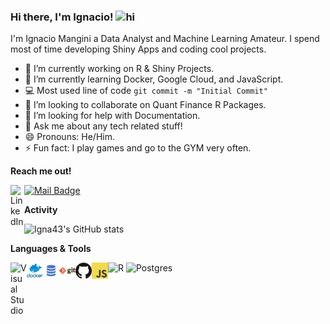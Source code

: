 ### Hi there, I'm Ignacio! <img src="https://user-images.githubusercontent.com/1303154/88677602-1635ba80-d120-11ea-84d8-d263ba5fc3c0.gif" width="28px" alt="hi">

I'm Ignacio Mangini a Data Analyst and Machine Learning Amateur. I spend most of time developing Shiny Apps and coding cool projects.

- 🔭 I’m currently working on R & Shiny Projects.
- 🌱 I’m currently learning Docker, Google Cloud, and JavaScript.
- :computer: Most used line of code `git commit -m "Initial Commit"`
- 👯 I’m looking to collaborate on Quant Finance R Packages. 
- 🤔 I’m looking for help with Documentation.  
- 💬 Ask me about any tech related stuff!
- 😄 Pronouns: He/Him.
- ⚡ Fun fact: I play games and go to the GYM very often.

__Reach me out!__

[<img align="left" alt="LinkedIn" width="22px" src="https://raw.githubusercontent.com/n3wt0n/n3wt0n/master/assets/linkedin.svg" />][linkedin]
[![Mail Badge](https://img.shields.io/badge/-Email-c0392b?style=flat&labelColor=c0392b&logo=gmail&logoColor=white)][mail]

__Activity__

![Igna43's GitHub stats](https://github-readme-stats.vercel.app/api?username=Igna43&show_icons=true&theme=prussian&hide_border=true&count_private=true)

__Languages & Tools__

<img align="left" alt="Visual Studio" width="26px" src="https://visualstudio.microsoft.com/wp-content/uploads/2019/06/BrandVisualStudioWin2019-3.svg" />
<img align="left" alt="Docker" width="26px" src="https://raw.githubusercontent.com/github/explore/80688e429a7d4ef2fca1e82350fe8e3517d3494d/topics/docker/docker.png" />
<img align="left" alt="SQL" width="26px" src="https://raw.githubusercontent.com/github/explore/80688e429a7d4ef2fca1e82350fe8e3517d3494d/topics/sql/sql.png" />
<img align="left" alt="Git" width="26px" src="https://raw.githubusercontent.com/github/explore/80688e429a7d4ef2fca1e82350fe8e3517d3494d/topics/git/git.png" />
<img align="left" alt="GitHub" width="26px" src="https://raw.githubusercontent.com/github/explore/78df643247d429f6cc873026c0622819ad797942/topics/github/github.png" />
<img align="left" alt="JavaScript" width="26px" src="https://raw.githubusercontent.com/github/explore/80688e429a7d4ef2fca1e82350fe8e3517d3494d/topics/javascript/javascript.png" />

![R](https://img.shields.io/badge/-programming-black?style=flat-square&logo=r&link=https://github.com/JohnCoene/)
![Postgres](https://img.shields.io/badge/-PostgreSQL-black?style=flat-square&logo=postgresql&link=https://github.com/JohnCoene/)

[linkedin]: https://www.linkedin.com/in/ignacio-mangini/
[mail]: mailto:ignacio.mangini43@gmail.com

